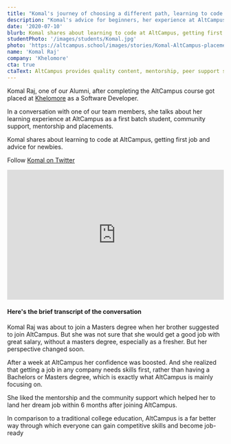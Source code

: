 ```yaml
---
title: "Komal's journey of choosing a different path, learning to code from AltCampus, and finally becoming a software developer."
description: "Komal's advice for beginners, her experience at AltCampus as one of the first students, and becoming job-ready with competitive skills."
date: '2020-07-10'
blurb: Komal shares about learning to code at AltCampus, getting first job and advice for newbies.
studentPhoto: '/images/students/Komal.jpg'
photo: 'https://altcampus.school/images/stories/Komal-AltCampus-placement.png'
name: 'Komal Raj'
company: 'Khelomore'
cta: true
ctaText: AltCampus provides quality content, mentorship, peer support system, and placement support to help you land a job like Komal 🚀
---
```


Komal Raj, one of our Alumni, after completing the AltCampus course got placed at <a href="https://www.khelomore.com/" target="_blank">Khelomore</a> as a Software Developer.

In a conversation with one of our team members, she talks about her learning experience at AltCampus as a first batch student, community support, mentorship and placements.

Komal shares about learning to code at AltCampus, getting first job and advice for newbies.

Follow [Komal on Twitter](https://twitter.com/_kmlraj)

<div style="padding-bottom: 60%; position: relative">
  <iframe title="Komal's journey of choosing a different path, learning to code from AltCampus, and finally becoming a software developer." aria-hidden="true" width="100%" style="position:absolute" height="100%" src="https://www.youtube.com/embed/L9-mwYMGR84" frameborder="0" allow="accelerometer; autoplay; clipboard-write; encrypted-media; gyroscope; picture-in-picture" allowfullscreen></iframe>
</div>

#### Here's the brief transcript of the conversation

<div className="transcript">

Komal Raj was about to join a Masters degree when her brother suggested to join AltCampus. But she was not sure that she would get a good job with great salary, without a masters degree, especially as a fresher. But her perspective changed soon.

After a week at AltCampus her confidence was boosted. And she realized that getting a job in any company needs skills first, rather than having a Bachelors or Masters degree, which is exactly what AltCampus is mainly focusing on.

She liked the mentorship and the community support which helped her to land her dream job within 6 months after joining AltCampus.

In comparison to a traditional college education, AltCampus is a far better way through which everyone can gain competitive skills and become job-ready

</div>
